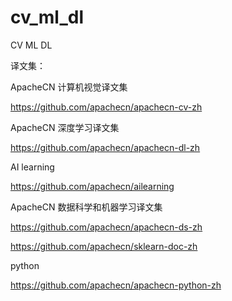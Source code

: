 # cv_ml_dl
CV   ML  DL


译文集：

ApacheCN 计算机视觉译文集

https://github.com/apachecn/apachecn-cv-zh


ApacheCN 深度学习译文集

https://github.com/apachecn/apachecn-dl-zh

AI learning

https://github.com/apachecn/ailearning

ApacheCN 数据科学和机器学习译文集

https://github.com/apachecn/apachecn-ds-zh

https://github.com/apachecn/sklearn-doc-zh

python 

https://github.com/apachecn/apachecn-python-zh
